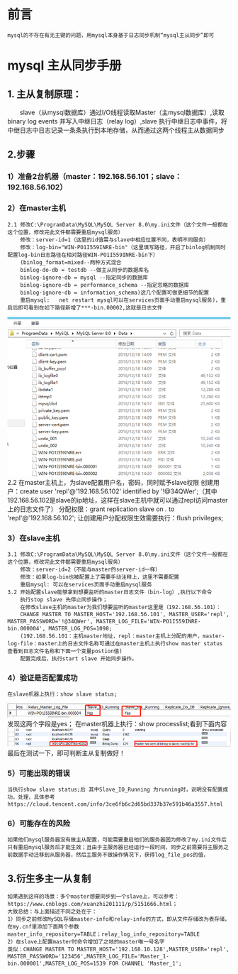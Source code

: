 # 前言
	mysql的不存在有无主键的问题，用mysql本身基于日志同步机制“mysql主从同步”即可
# mysql 主从同步手册
## 1. 主从复制原理：
　　slave（从mysql数据库）通过I/O线程读取Master（主mysql数据库）,读取binary log events 并写入中继日志（relay log）,slave 执行中继日志中事件，将中继日志中日志记录一条条执行到本地存储，从而通过这两个线程主从数据同步
## 2.步骤
### 1）准备2台机器（master：192.168.56.101；slave：192.168.56.102）
### 2）在master主机
	2.1 修改C:\ProgramData\MySQL\MySQL Server 8.0\my.ini文件（这个文件一般都在这个位置，修改完此文件都需要重启mysql服务）
		修改：server-id=1（这里的id值需与slave中相应位置不同，表明不同服务）
		修改：log-bin="WIN-PO1I559INRE-bin"（这里填写路径，开启了binlog机制同时配置log-bin日志路径在相对路径WIN-PO1I559INRE-bin下）
		(binlog_format=mixed--两种方式混合
		binlog-do-db = testdb --做主从同步的数据库名
		binlog-ignore-db = mysql --指定同步的数据库
		binlog-ignore-db = performance_schema --指定忽略的数据库
		binlog-ignore-db = information_schema)这几个配置可做更细节的配置
		重启mysql:   net restart mysql可以在services页面手动重启mysql服务)，重启后即可看到在如下路径新增了***-bin.00002,这就是日志文件
![mysql主从复制1](https://github.com/JiPingWangPKI/ODS/raw/master/resource/image/mysql主从复制1.jpg)
	2.2 在master主机上，为slave配置用户名，密码，同时赋予slave权限
		创建用户：create user 'repl'@'192.168.56.102' identified by '!@34QWer';（其中192.168.56.102是slave的ip地址，这样在slave主机中就可以通过repl访问master上的日志文件了）
		分配权限：grant replication slave on *.* to 'repl'@'192.168.56.102';
		让创建用户分配权限生效需要执行：flush privileges;
### 3）在slave主机
	3.1 修改C:\ProgramData\MySQL\MySQL Server 8.0\my.ini文件（这个文件一般都在这个位置，修改完此文件都需要重启mysql服务）
		修改：server-id=2（不能与master的server-id一样）
		修改：如果log-bin也被配置上了需要手动注释上，这里不需要配置
		重启mysql: 可以在services页面手动重启mysql服务
	3.2 开始配置slave能够拿到想要监听的master日志文件（bin-log）,执行以下命令
		执行stop slave 先停止同步操作；
		在修改slave主机的master为我们想要监听的master这里是（192.168.56.101）：
		CHANGE MASTER TO MASTER_HOST='192.168.56.101', MASTER_USER='repl', MASTER_PASSWORD='!@34QWer', MASTER_LOG_FILE='WIN-PO1I559INRE-bin.000004', MASTER_LOG_POS=1098;
		(192.168.56.101：主机master地址，repl：master主机上分配的用户，master-log-file：master上的日志文件名称可通过在master主机上执行show master status 查看到日志文件名称和下面一个变量postion值)
		配置完成后，执行start slave 开始同步操作。
### 4）验证是否配置成功
	在slave机器上执行：show slave status;
![mysql主从复制1](https://github.com/JiPingWangPKI/ODS/raw/master/resource/image/mysql主从复制2.jpg)
	发现这两个字段是yes；
	在master机器上执行：show processlist;看到下面内容
![mysql主从复制1](https://github.com/JiPingWangPKI/ODS/raw/master/resource/image/mysql主从复制3.jpg)
	最后在测试一下，即可判断主从复制做好！
### 5）可能出现的错误
	当执行show slave status;后 其中Slave_IO_Running 为running时，说明没有配置成功，处理，具体参考
	https://cloud.tencent.com/info/3ce6fb6c2d65bd337b37e591b46a3557.html
### 6）可能存在的风险
	如果他们mysql服务器没有做主从配置，可能需要重启他们的服务器因为修改了my.ini文件后只有重启mysql服务后才能生效；且由于主服务器已经运行一段时间，同步之前需要将主服务之前数据手动迁移到从服务器，然后主服务不做操作情况下，获得log_file_pos的值，
## 3.衍生多主一从复制
	如果遇到这样的场景：多个master想要同步到一个slave上，可以参考：https://www.cnblogs.com/xuanzhi201111/p/5151666.html；
	大致总结：与上面描述不同之处在于：
	1）同步之前修改MySQL存储master-info和relay-info的方式，即从文件存储改为表存储，在my.cnf里添加下面两个参数
	master_info_repository=TABLE；relay_log_info_repository=TABLE
	2）在slave上配置master时命令增加了之地的master唯一号名字
	类似：CHANGE MASTER TO MASTER_HOST='192.168.10.128',MASTER_USER='repl', MASTER_PASSWORD='123456',MASTER_LOG_FILE='Master_1-bin.000001',MASTER_LOG_POS=1539 FOR CHANNEL 'Master_1'; 
	


